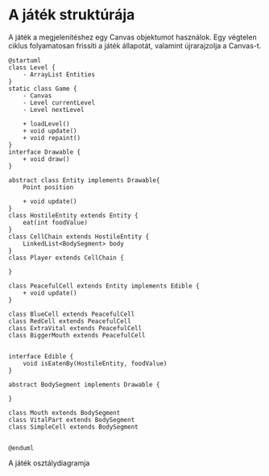 # A játék struktúrája
A játék a megjelenítéshez egy Canvas objektumot használok. Egy végtelen ciklus folyamatosan frissíti a játék állapotát, valamint újrarajzolja a Canvas-t.

```plantuml
@startuml
class Level {
    - ArrayList Entities 
} 
static class Game {
    - Canvas 
    - Level currentLevel   
    - Level nextLevel

    + loadLevel()
    + void update()
    + void repaint()
}
interface Drawable {
    + void draw()
}

abstract class Entity implements Drawable{
    Point position

    + void update()
}
class HostileEntity extends Entity {
    eat(int foodValue)
}
class CellChain extends HostileEntity {
    LinkedList<BodySegment> body
}
class Player extends CellChain {

}

class PeacefulCell extends Entity implements Edible {
    + void update()
}

class BlueCell extends PeacefulCell 
class RedCell extends PeacefulCell 
class ExtraVital extends PeacefulCell
class BiggerMouth extends PeacefulCell


interface Edible {
    void isEatenBy(HostileEntity, foodValue)
}

abstract BodySegment implements Drawable {

}

class Mouth extends BodySegment
class VitalPart extends BodySegment
class SimpleCell extends BodySegment


@enduml
```
A játék osztálydiagramja


